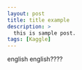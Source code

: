 ```yaml
---
layout: post
title: title example
description: >
  this is sample post.
tags: [Kaggle]
---
```


english english????